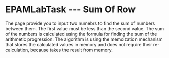 # EPAMLabTask --- Sum Of Row

The page provide you to input two numebrs to find the sum of numbers between them.
The first value must be less than the second value.
The sum of the numbers is calculated using the formula for finding the sum of the arithmetic progression.
The algorithm is using the memoization mechanism that stores the calculated values in memory and does not require their re-calculation, because takes the result from memory.